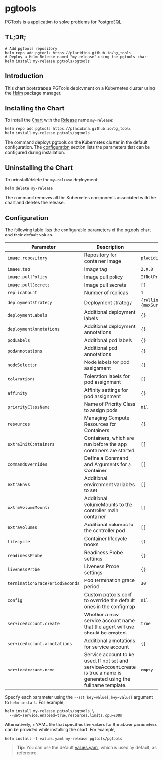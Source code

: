 # pgtools

PGTools is a application to solve problems for PostgreSQL.

## TL;DR;

```console
# Add pgtools repository
helm repo add pgtools https://placidina.github.io/pg_tools
# Deploy a Helm Release named "my-release" using the pgtools chart
helm install my-release pgtools/pgtools
```

## Introduction

This chart bootstraps a [PGTools](https://github.com/Placidina/pg_tools) deployment on a [Kubernetes](http://kubernetes.io) cluster using the [Helm](https://helm.sh) package manager.

## Installing the Chart

To install the [Chart](https://helm.sh/docs/intro/using_helm/#three-big-concepts) with the [Release](https://helm.sh/docs/intro/using_helm/#three-big-concepts) name `my-release`:

```console
helm repo add pgtools https://placidina.github.io/pg_tools
helm install my-release pgtools/pgtools
```

The command deploys pgtools on the Kubernetes cluster in the default configuration.
The [configuration](#configuration) section lists the parameters that can be configured during installation.

## Uninstalling the Chart

To uninstall/delete the `my-release` deployment:

```console
helm delete my-release
```

The command removes all the Kubernetes components associated with the chart and deletes the release.

## Configuration

The following table lists the configurable parameters of the pgtools chart and their default values.

Parameter | Description | Default
---|---|---
`image.repository` | Repository for container image | `placidina/pg-tools`
`image.tag` | Image tag | `2.0.0`
`image.pullPolicy` | Image pull policy | `IfNotPresent`
`image.pullSecrets` | Image pull secrets | `[]`
`replicaCount` | Number of replicas | `1`
`deploymentStrategy` | Deployment strategy | `{rollingUpdate:{maxSurge:0,maxUnavailable:100%}}`
`deploymentLabels` | Additional deployment labels | `{}`
`deploymentAnnotations` | Additional deployment annotations | `{}`
`podLabels` | Additional pod labels | `{}`
`podAnnotations` | Additional pod annotations | `{}`
`nodeSelector` | Node labels for pod assignment | `{}`
`tolerations` | Toleration labels for pod assignment | `[]`
`affinity` | Affinity settings for pod assignment | `{}`
`priorityClassName` | Name of Priority Class to assign pods | `nil`
`resources` | Managing Compute Resources for Containers | `{}`
`extraInitContainers` | Containers, which are run before the app containers are started | `[]`
`commandOverrides` | Define a Command and Arguments for a Container | `[]`
`extraEnvs` | Additional environment variables to set | `[]`
`extraVolumeMounts` | Additional volumeMounts to the controller main container | `[]`
`extraVolumes` | Additional volumes to the controller pod | `[]`
`lifecycle` | Container lifecycle hooks | `{}`
`readinessProbe` | Readiness Probe settings | `{}`
`livenessProbe` | Liveness Probe settings | `{}`
`terminationGracePeriodSeconds` | Pod termination grace period | `30`
`config` | Custom pgtools.conf to override the default ones in the configmap | `nil`
`serviceAccount.create` | Whether a new service account name that the agent will use should be created. | `true`
`serviceAccount.annotations` | Additional annotations for service account | `{}`
`serviceAccount.name` | Service account to be used. If not set and serviceAccount.create is true a name is generated using the fullname template. | `empty`

Specify each parameter using the `--set key=value[,key=value]` argument to `helm install`. For example,

```console
helm install my-release pgtools/pgtools \
  --set=service.enabled=true,resources.limits.cpu=200m
```

Alternatively, a YAML file that specifies the values for the above parameters can be provided while installing the chart. For example,

```console
helm install -f values.yaml my-release pgtools/pgtools
```

> **Tip**: You can use the default [values.yaml](values.yaml), which is used by default, as reference
